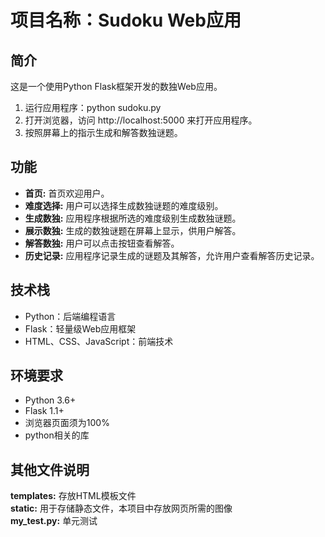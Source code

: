 # 项目名称：Sudoku Web应用

## 简介

这是一个使用Python Flask框架开发的数独Web应用。  
1. 运行应用程序：python sudoku.py  
2. 打开浏览器，访问 http://localhost:5000 来打开应用程序。  
3. 按照屏幕上的指示生成和解答数独谜题。  


## 功能
- **首页:** 首页欢迎用户。
- **难度选择:** 用户可以选择生成数独谜题的难度级别。  
- **生成数独:** 应用程序根据所选的难度级别生成数独谜题。  
- **展示数独:** 生成的数独谜题在屏幕上显示，供用户解答。  
- **解答数独:** 用户可以点击按钮查看解答。  
- **历史记录:** 应用程序记录生成的谜题及其解答，允许用户查看解答历史记录。  
## 技术栈

- Python：后端编程语言
- Flask：轻量级Web应用框架
- HTML、CSS、JavaScript：前端技术


## 环境要求

- Python 3.6+
- Flask 1.1+
- 浏览器页面须为100%
- python相关的库


## 其他文件说明
**templates:** 存放HTML模板文件  
**static:** 用于存储静态文件，本项目中存放网页所需的图像  
**my_test.py:** 单元测试  


